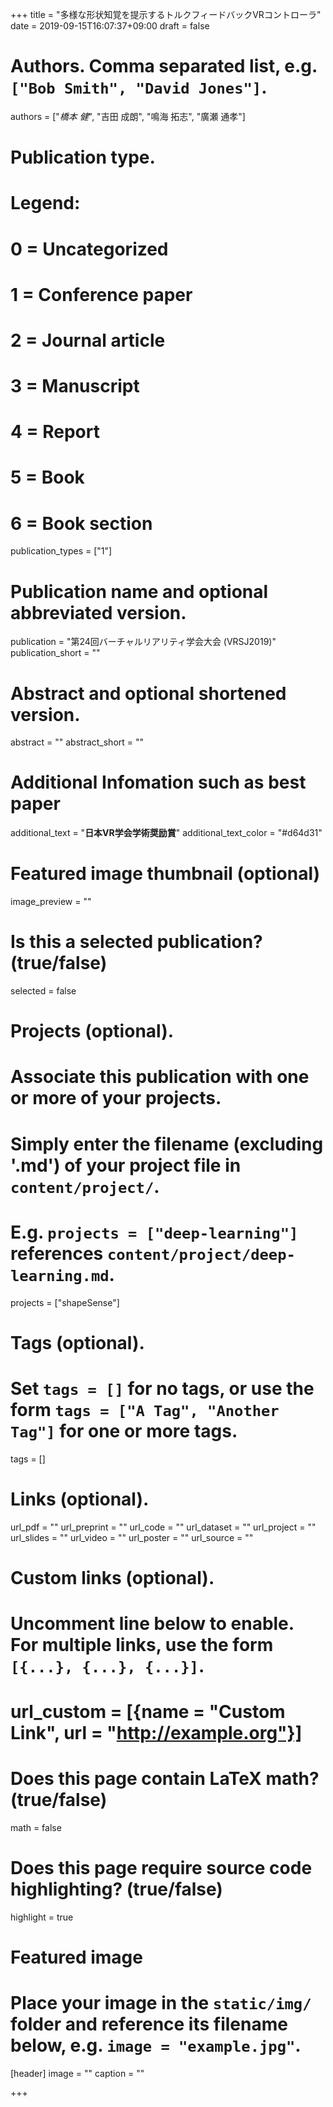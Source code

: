 +++
title = "多様な形状知覚を提示するトルクフィードバックVRコントローラ"
date = 2019-09-15T16:07:37+09:00
draft = false

# Authors. Comma separated list, e.g. `["Bob Smith", "David Jones"]`.
authors = ["*橋本 健*", "吉田 成朗", "鳴海 拓志", "廣瀬 通孝"]

# Publication type.
# Legend:
# 0 = Uncategorized
# 1 = Conference paper
# 2 = Journal article
# 3 = Manuscript
# 4 = Report
# 5 = Book
# 6 = Book section
publication_types = ["1"]

# Publication name and optional abbreviated version.
publication = "第24回バーチャルリアリティ学会大会 (VRSJ2019)"
publication_short = ""

# Abstract and optional shortened version.
abstract = ""
abstract_short = ""

# Additional Infomation such as best paper 
additional_text = "**日本VR学会学術奨励賞**"
additional_text_color = "#d64d31"
# Featured image thumbnail (optional)
image_preview = ""

# Is this a selected publication? (true/false)
selected = false

# Projects (optional).
#   Associate this publication with one or more of your projects.
#   Simply enter the filename (excluding '.md') of your project file in `content/project/`.
#   E.g. `projects = ["deep-learning"]` references `content/project/deep-learning.md`.
projects = ["shapeSense"]

# Tags (optional).
#   Set `tags = []` for no tags, or use the form `tags = ["A Tag", "Another Tag"]` for one or more tags.
tags = []

# Links (optional).
url_pdf = ""
url_preprint = ""
url_code = ""
url_dataset = ""
url_project = ""
url_slides = ""
url_video = ""
url_poster = ""
url_source = ""

# Custom links (optional).
#   Uncomment line below to enable. For multiple links, use the form `[{...}, {...}, {...}]`.
# url_custom = [{name = "Custom Link", url = "http://example.org"}]

# Does this page contain LaTeX math? (true/false)
math = false

# Does this page require source code highlighting? (true/false)
highlight = true

# Featured image
# Place your image in the `static/img/` folder and reference its filename below, e.g. `image = "example.jpg"`.
[header]
image = ""
caption = ""

+++
